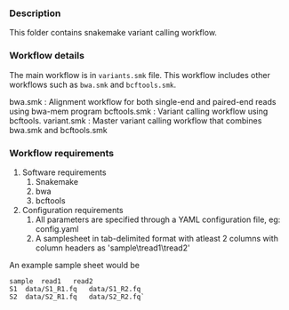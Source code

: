 ### Description

This folder contains snakemake variant calling workflow.


### Workflow details

The main workflow is in `variants.smk` file.
This workflow includes other workflows such as `bwa.smk` and `bcftools.smk`.

bwa.smk : Alignment workflow for both single-end and paired-end reads using bwa-mem program
bcftools.smk : Variant calling workflow using bcftools.
variant.smk : Master variant calling workflow that combines bwa.smk and bcftools.smk


### Workflow requirements

1. Software requirements 
   1. Snakemake
   2. bwa
   3. bcftools
2. Configuration requirements
   1. All parameters are specified through a YAML configuration file, eg: config.yaml 
   2. A samplesheet in tab-delimited format with atleast 2 columns with column headers as 'sample\tread1\tread2'


An example sample sheet would be

    sample	read1	read2
    S1	data/S1_R1.fq	data/S1_R2.fq
    S2	data/S2_R1.fq	data/S2_R2.fq`

